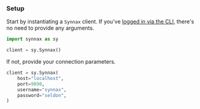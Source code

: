 ### Setup

Start by instantiating a `Synnax` client. If you've [logged in
via the CLI](/reference/client-cli/get-started), there's no need to provide any
arguments.

```python
import synnax as sy

client = sy.Synnax()
```

If not, provide your connection parameters.

```python
client = sy.Synnax(
    host="localhost",
    port=9090,
    username="synnax",
    password="seldon",
)
```


